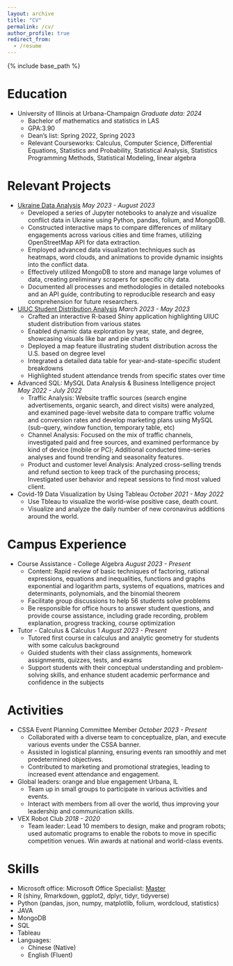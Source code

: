 ```yaml
---
layout: archive
title: "CV"
permalink: /cv/
author_profile: true
redirect_from:
  - /resume
---
```


{% include base_path %}

Education
======
* University of Illinois at Urbana-Champaign     _Graduate data: 2024_
    * Bachelor of mathematics and statistics in LAS
    * GPA:3.90
    * Dean’s list: Spring 2022, Spring 2023
    * Relevant Courseworks: Calculus, Computer Science, Differential Equations, Statistics and Probability, Statistical Analysis, Statistics Programming Methods, Statistical Modeling, linear algebra

Relevant Projects
======
* [Ukraine Data Analysis](https://gitlab.engr.illinois.edu/r-sowers/ukraine-data)   _May 2023 - August 2023_
   * Developed a series of Jupyter notebooks to analyze and visualize conflict data in Ukraine using Python, pandas, folium, and MongoDB.
   * Constructed interactive maps to compare differences of military engagements across various cities and time
frames, utilizing OpenStreetMap API for data extraction.
   * Employed advanced data visualization techniques such as heatmaps, word clouds, and animations to provide
dynamic insights into the conflict data.
   * Effectively utilized MongoDB to store and manage large volumes of data, creating preliminary scrapers for
specific city data.
   * Documented all processes and methodologies in detailed notebooks and an API guide, contributing to
reproducible research and easy comprehension for future researchers.
* [UIUC Student Distribution Analysis](https://yiqianzhang1004.shinyapps.io/student-by-state/)        _March 2023 - May 2023_
   * Crafted an interactive R-based Shiny application highlighting UIUC student distribution from various states
   * Enabled dynamic data exploration by year, state, and degree, showcasing visuals like bar and pie charts
   * Deployed a map feature illustrating student distribution across the U.S. based on degree level
   * Integrated a detailed data table for year-and-state-specific student breakdowns
   * Highlighted student attendance trends from specific states over time
* Advanced SQL: MySQL Data Analysis & Business Intelligence project            _May 2022 - July 2022_
   * Traffic Analysis: Website traffic sources (search engine advertisements, organic search, and direct visits) were
analyzed, and examined page-level website data to compare traffic volume and conversion rates and develop
marketing plans using MySQL (sub-query, window function, temporary table, etc)
   * Channel Analysis: Focused on the mix of traffic channels, investigated paid and free sources, and examined
performance by kind of device (mobile or PC); Additional conducted time-series analyses and found trending and
seasonality features.
   * Product and customer level Analysis: Analyzed cross-selling trends and refund section to keep track of the
purchasing process; Investigated user behavior and repeat sessions to find most valued client.
* Covid-19 Data Visualization by Using Tableau      _October 2021 - May 2022_
   * Use Tbleau to visualize the world-wise positive case, death count.
   * Visualize and analyze the daily number of new coronavirus additions around the world.

Campus Experience
======
* Course Assistance - College Algebra        _August 2023 - Present_
   * Content: Rapid review of basic techniques of factoring, rational expressions, equations and inequalities, functions and graphs exponential  and logarithm parts, systems of equations, matrices and determinants, polynomials, and the binomial theorem
   * Facilitate group discussions to help 56 students solve problems
   * Be responsible for office hours to answer student questions, and provide course assistance, including grade recording, problem explanation, progress tracking, course optimization
* Tutor - Calculus & Calculus 1          _August 2023 - Present_
   * Tutored first course in calculus and analytic geometry for students with some calculus background
   * Guided students with their class assignments, homework assignments, quizzes, tests, and exams
   * Support students with their conceptual understanding and problem-solving skills, and enhance student academic performance and confidence in the subjects

Activities
======
* CSSA Event Planning Committee Member    _October 2023 - Present_
    * Collaborated with a diverse team to conceptualize, plan, and execute various events under the CSSA banner.
    * Assisted in logistical planning, ensuring events ran smoothly and met predetermined objectives.
    * Contributed to marketing and promotional strategies, leading to increased event attendance and engagement.
* Global leaders: orange and blue engagement Urbana, IL
    * Team up in small groups to participate in various activities and events.
    * Interact with members from all over the world, thus improving your leadership and communication skills.
* VEX Robot Club    _2018 - 2020_
    * Team leader: Lead 10 members to design, make and program robots; used automatic programs to enable the robots to move in specific competition venues. Win awards at national and world-class events.


Skills
======
* Microsoft office: Microsoft Office Specialist: [Master](https://www.credly.com/badges/04dee982-88a4-44ff-acac-75d82574fddd?source=linked_in_profile)
* R (shiny, Rmarkdown, ggplot2, dplyr, tidyr, tidyverse)
* Python (pandas, json, numpy, matplotlib, folium, wordcloud, statistics)
* JAVA 
* MongoDB
* SQL 
* Tableau
* Languages:
  * Chinese (Native)
  * English (Fluent)



